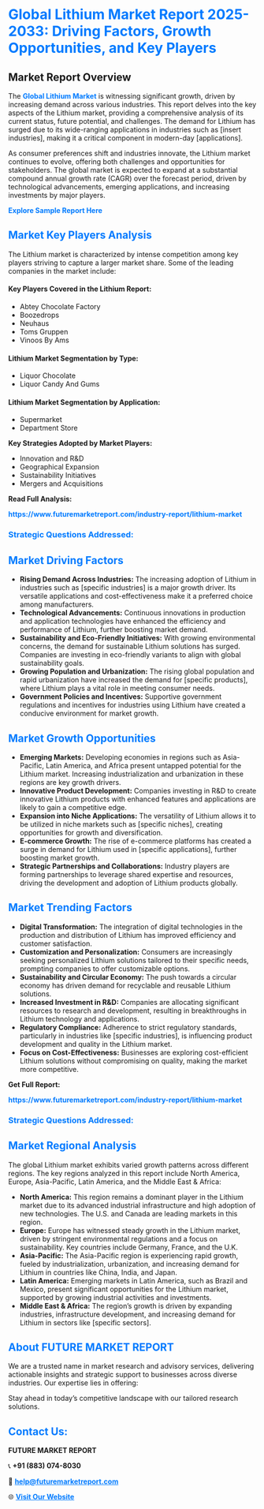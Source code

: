 <h1 style="color: #007BFF;">Global Lithium Market Report 2025-2033: Driving Factors, Growth Opportunities, and Key Players</h1>

<section id="overview">
<h2>Market Report Overview</h2>
<p>The <a href="https://www.futuremarketreport.com/industry-report/lithium-market" style="color: #007BFF; text-decoration: none;"><strong>Global Lithium Market</strong></a> is witnessing significant growth, driven by increasing demand across various industries. This report delves into the key aspects of the Lithium market, providing a comprehensive analysis of its current status, future potential, and challenges. The demand for Lithium has surged due to its wide-ranging applications in industries such as [insert industries], making it a critical component in modern-day [applications].</p>
<p>As consumer preferences shift and industries innovate, the Lithium market continues to evolve, offering both challenges and opportunities for stakeholders. The global market is expected to expand at a substantial compound annual growth rate (CAGR) over the forecast period, driven by technological advancements, emerging applications, and increasing investments by major players.</p>
</section>

<section id="overview">
<p><a href="https://www.futuremarketreport.com/request-sample/reportId=34807" style="color: #007BFF; text-decoration: none;"><strong>Explore Sample Report Here</strong></a></p>
</section>

<section id="key-players">
<h2 style="color: #007BFF;">Market Key Players Analysis</h2>
<p>The Lithium market is characterized by intense competition among key players striving to capture a larger market share. Some of the leading companies in the market include:</p>
<h4>Key Players Covered in the Lithium Report:</h4>
<ul><li>Abtey Chocolate Factory</li><li>Boozedrops</li><li>Neuhaus</li><li>Toms Gruppen</li><li>Vinoos By Ams</li></ul>
<h4>Lithium Market Segmentation by Type:</h4>
<ul><li>Liquor Chocolate</li><li>Liquor Candy And Gums</li></ul>

<h4>Lithium Market Segmentation by Application:</h4>
<ul><li>Supermarket</li><li>Department Store</li></ul>
<p><strong>Key Strategies Adopted by Market Players:</strong></p>
<ul>
<li>Innovation and R&D</li>
<li>Geographical Expansion</li>
<li>Sustainability Initiatives</li>
<li>Mergers and Acquisitions</li>
</ul>
</section>

<section>
<p><strong>Read Full Analysis: </strong></p><a href="https://www.futuremarketreport.com/industry-report/lithium-market" style="color: #007BFF; text-decoration: none;"><strong>https://www.futuremarketreport.com/industry-report/lithium-market</strong></a>
<h3 style="color: #007BFF;">Strategic Questions Addressed:</h3>
</section>

<section id="driving-factors">
<h2 style="color: #007BFF;">Market Driving Factors</h2>
<ul>
<li><strong>Rising Demand Across Industries:</strong> The increasing adoption of Lithium in industries such as [specific industries] is a major growth driver. Its versatile applications and cost-effectiveness make it a preferred choice among manufacturers.</li>
<li><strong>Technological Advancements:</strong> Continuous innovations in production and application technologies have enhanced the efficiency and performance of Lithium, further boosting market demand.</li>
<li><strong>Sustainability and Eco-Friendly Initiatives:</strong> With growing environmental concerns, the demand for sustainable Lithium solutions has surged. Companies are investing in eco-friendly variants to align with global sustainability goals.</li>
<li><strong>Growing Population and Urbanization:</strong> The rising global population and rapid urbanization have increased the demand for [specific products], where Lithium plays a vital role in meeting consumer needs.</li>
<li><strong>Government Policies and Incentives:</strong> Supportive government regulations and incentives for industries using Lithium have created a conducive environment for market growth.</li>
</ul>
</section>

<section id="growth-opportunities">
<h2 style="color: #007BFF;">Market Growth Opportunities</h2>
<ul>
<li><strong>Emerging Markets:</strong> Developing economies in regions such as Asia-Pacific, Latin America, and Africa present untapped potential for the Lithium market. Increasing industrialization and urbanization in these regions are key growth drivers.</li>
<li><strong>Innovative Product Development:</strong> Companies investing in R&D to create innovative Lithium products with enhanced features and applications are likely to gain a competitive edge.</li>
<li><strong>Expansion into Niche Applications:</strong> The versatility of Lithium allows it to be utilized in niche markets such as [specific niches], creating opportunities for growth and diversification.</li>
<li><strong>E-commerce Growth:</strong> The rise of e-commerce platforms has created a surge in demand for Lithium used in [specific applications], further boosting market growth.</li>
<li><strong>Strategic Partnerships and Collaborations:</strong> Industry players are forming partnerships to leverage shared expertise and resources, driving the development and adoption of Lithium products globally.</li>
</ul>
</section>

<section id="trending-factors">
<h2 style="color: #007BFF;">Market Trending Factors</h2>
<ul>
<li><strong>Digital Transformation:</strong> The integration of digital technologies in the production and distribution of Lithium has improved efficiency and customer satisfaction.</li>
<li><strong>Customization and Personalization:</strong> Consumers are increasingly seeking personalized Lithium solutions tailored to their specific needs, prompting companies to offer customizable options.</li>
<li><strong>Sustainability and Circular Economy:</strong> The push towards a circular economy has driven demand for recyclable and reusable Lithium solutions.</li>
<li><strong>Increased Investment in R&D:</strong> Companies are allocating significant resources to research and development, resulting in breakthroughs in Lithium technology and applications.</li>
<li><strong>Regulatory Compliance:</strong> Adherence to strict regulatory standards, particularly in industries like [specific industries], is influencing product development and quality in the Lithium market.</li>
<li><strong>Focus on Cost-Effectiveness:</strong> Businesses are exploring cost-efficient Lithium solutions without compromising on quality, making the market more competitive.</li>
</ul>
</section>

<section>
<p><strong>Get Full Report: </strong></p><a href="https://www.futuremarketreport.com/industry-report/lithium-market" style="color: #007BFF; text-decoration: none;"><strong>https://www.futuremarketreport.com/industry-report/lithium-market</strong></a>
<h3 style="color: #007BFF;">Strategic Questions Addressed:</h3>
</section>


<section id="regional-analysis">
<h2 style="color: #007BFF;">Market Regional Analysis</h2>
<p>The global Lithium market exhibits varied growth patterns across different regions. The key regions analyzed in this report include North America, Europe, Asia-Pacific, Latin America, and the Middle East & Africa:</p>
<ul>
<li><strong>North America:</strong> This region remains a dominant player in the Lithium market due to its advanced industrial infrastructure and high adoption of new technologies. The U.S. and Canada are leading markets in this region.</li>
<li><strong>Europe:</strong> Europe has witnessed steady growth in the Lithium market, driven by stringent environmental regulations and a focus on sustainability. Key countries include Germany, France, and the U.K.</li>
<li><strong>Asia-Pacific:</strong> The Asia-Pacific region is experiencing rapid growth, fueled by industrialization, urbanization, and increasing demand for Lithium in countries like China, India, and Japan.</li>
<li><strong>Latin America:</strong> Emerging markets in Latin America, such as Brazil and Mexico, present significant opportunities for the Lithium market, supported by growing industrial activities and investments.</li>
<li><strong>Middle East & Africa:</strong> The region’s growth is driven by expanding industries, infrastructure development, and increasing demand for Lithium in sectors like [specific sectors].</li>
</ul>
</section>

<footer>
<h2 style="color: #007BFF;">About FUTURE MARKET REPORT</h2>
<p>We are a trusted name in market research and advisory services, delivering actionable insights and strategic support to businesses across diverse industries. Our expertise lies in offering:</p>

<p>Stay ahead in today’s competitive landscape with our tailored research solutions.</p>

<h2 style="color: #007BFF;">Contact Us:</h2>
<p><strong>FUTURE MARKET REPORT</strong></p>
<p>📞 <strong>+91 (883) 074-8030</strong></p>
<p>📧 <strong><a href="mailto:help@futuremarketreport.com" style="color: #007BFF;">help@futuremarketreport.com</a></strong></p>
<p>🌐 <strong><a href="https://www.futuremarketreport.com/" style="color: #007BFF;">Visit Our Website</a></strong></p>
</footer>